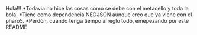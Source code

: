 Hola!!!
*Todavìa no hice las cosas como se debe con el metacello y toda la bola.
*Tiene como dependencia NEOJSON aunque creo que ya viene con el pharo5.
*Perdòn, cuando tenga tiempo arreglo todo, emepezando por este README

